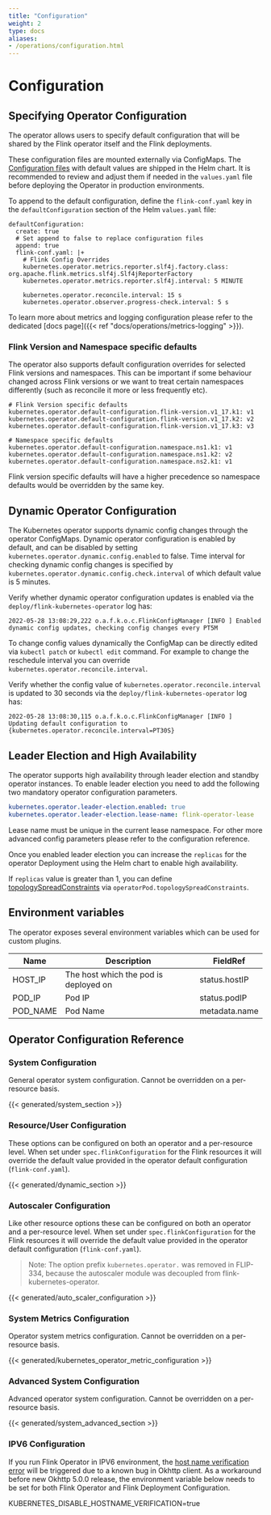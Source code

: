 ```yaml
---
title: "Configuration"
weight: 2
type: docs
aliases:
- /operations/configuration.html
---
```

<!--
Licensed to the Apache Software Foundation (ASF) under one
or more contributor license agreements.  See the NOTICE file
distributed with this work for additional information
regarding copyright ownership.  The ASF licenses this file
to you under the Apache License, Version 2.0 (the
"License"); you may not use this file except in compliance
with the License.  You may obtain a copy of the License at

  http://www.apache.org/licenses/LICENSE-2.0

Unless required by applicable law or agreed to in writing,
software distributed under the License is distributed on an
"AS IS" BASIS, WITHOUT WARRANTIES OR CONDITIONS OF ANY
KIND, either express or implied.  See the License for the
specific language governing permissions and limitations
under the License.
-->

# Configuration

## Specifying Operator Configuration

The operator allows users to specify default configuration that will be shared by the Flink operator itself and the Flink deployments.

These configuration files are mounted externally via ConfigMaps. The [Configuration files](https://github.com/apache/flink-kubernetes-operator/tree/main/helm/flink-kubernetes-operator/conf) with default values are shipped in the Helm chart. It is recommended to review and adjust them if needed in the `values.yaml` file before deploying the Operator in production environments.

To append to the default configuration, define the `flink-conf.yaml` key in the `defaultConfiguration` section of the Helm `values.yaml` file:

```
defaultConfiguration:
  create: true
  # Set append to false to replace configuration files
  append: true
  flink-conf.yaml: |+
    # Flink Config Overrides
    kubernetes.operator.metrics.reporter.slf4j.factory.class: org.apache.flink.metrics.slf4j.Slf4jReporterFactory
    kubernetes.operator.metrics.reporter.slf4j.interval: 5 MINUTE

    kubernetes.operator.reconcile.interval: 15 s
    kubernetes.operator.observer.progress-check.interval: 5 s
```

To learn more about metrics and logging configuration please refer to the dedicated [docs page]({{< ref "docs/operations/metrics-logging" >}}).

### Flink Version and Namespace specific defaults

The operator also supports default configuration overrides for selected Flink versions and namespaces. This can be important if some behaviour changed across Flink versions or we want to treat certain namespaces differently (such as reconcile it more or less frequently etc).

```
# Flink Version specific defaults 
kubernetes.operator.default-configuration.flink-version.v1_17.k1: v1
kubernetes.operator.default-configuration.flink-version.v1_17.k2: v2
kubernetes.operator.default-configuration.flink-version.v1_17.k3: v3

# Namespace specific defaults
kubernetes.operator.default-configuration.namespace.ns1.k1: v1
kubernetes.operator.default-configuration.namespace.ns1.k2: v2
kubernetes.operator.default-configuration.namespace.ns2.k1: v1
```

Flink version specific defaults will have a higher precedence so namespace defaults would be overridden by the same key.

## Dynamic Operator Configuration

The Kubernetes operator supports dynamic config changes through the operator ConfigMaps. Dynamic operator configuration is enabled by default, and can be disabled by setting `kubernetes.operator.dynamic.config.enabled` to false. Time interval for checking dynamic config changes is specified by `kubernetes.operator.dynamic.config.check.interval` of which default value is 5 minutes.

Verify whether dynamic operator configuration updates is enabled via the `deploy/flink-kubernetes-operator` log has:

```
2022-05-28 13:08:29,222 o.a.f.k.o.c.FlinkConfigManager [INFO ] Enabled dynamic config updates, checking config changes every PT5M
```

To change config values dynamically the ConfigMap can be directly edited via `kubectl patch` or `kubectl edit` command. For example to change the reschedule interval you can override `kubernetes.operator.reconcile.interval`.

Verify whether the config value of `kubernetes.operator.reconcile.interval` is updated to 30 seconds via the `deploy/flink-kubernetes-operator` log has:

```text
2022-05-28 13:08:30,115 o.a.f.k.o.c.FlinkConfigManager [INFO ] Updating default configuration to {kubernetes.operator.reconcile.interval=PT30S}
```

## Leader Election and High Availability

The operator supports high availability through leader election and standby operator instances. To enable leader election you need to add the following two mandatory operator configuration parameters.

```yaml
kubernetes.operator.leader-election.enabled: true
kubernetes.operator.leader-election.lease-name: flink-operator-lease
```

Lease name must be unique in the current lease namespace. For other more advanced config parameters please refer to the configuration reference.

Once you enabled leader election you can increase the `replicas` for the operator Deployment using the Helm chart to enable high availability.

If `replicas` value is greater than 1, you can define [topologySpreadConstraints](https://kubernetes.io/docs/concepts/scheduling-eviction/topology-spread-constraints/)
via `operatorPod.topologySpreadConstraints`.


## Environment variables
The operator exposes several environment variables which can be used for custom plugins.

| Name     | Description                           | FieldRef      |
|----------|---------------------------------------|---------------|
| HOST_IP  | The host which the pod is deployed on | status.hostIP |
| POD_IP   | Pod IP                                | status.podIP  |
| POD_NAME | Pod Name                              | metadata.name |

## Operator Configuration Reference

### System Configuration

General operator system configuration. Cannot be overridden on a per-resource basis.

{{< generated/system_section >}}

### Resource/User Configuration

These options can be configured on both an operator and a per-resource level. When set under `spec.flinkConfiguration` for the Flink resources it will override the default value provided in the operator default configuration (`flink-conf.yaml`).

{{< generated/dynamic_section >}}

### Autoscaler Configuration

Like other resource options these can be configured on both an operator and a per-resource level. When set under `spec.flinkConfiguration` for the Flink resources it will override the default value provided in the operator default configuration (`flink-conf.yaml`).

> Note: The option prefix `kubernetes.operator.` was removed in FLIP-334, because the autoscaler module was decoupled from flink-kubernetes-operator.

{{< generated/auto_scaler_configuration >}}

### System Metrics Configuration

Operator system metrics configuration. Cannot be overridden on a per-resource basis.

{{< generated/kubernetes_operator_metric_configuration >}}

### Advanced System Configuration

Advanced operator system configuration. Cannot be overridden on a per-resource basis.

{{< generated/system_advanced_section >}}

### IPV6 Configuration

If you run Flink Operator in IPV6 environment, the [host name verification error](https://issues.apache.org/jira/browse/FLINK-32777) will be triggered
due to a known bug in Okhttp client. As a workaround before new Okhttp 5.0.0 release, the environment variable below needs to be set 
for both Flink Operator and Flink Deployment Configuration.

KUBERNETES_DISABLE_HOSTNAME_VERIFICATION=true